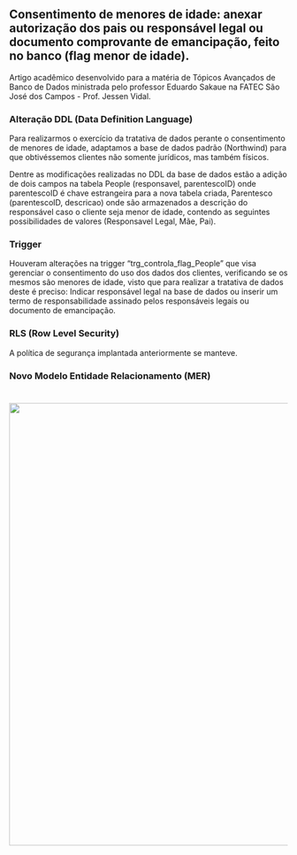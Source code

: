 ## Consentimento de menores de idade: anexar autorização dos pais ou responsável legal ou documento comprovante de emancipação, feito no banco (flag menor de idade).
 
  
 Artigo acadêmico desenvolvido para a matéria de Tópicos Avançados de Banco de Dados ministrada pelo 
 professor Eduardo Sakaue na FATEC São José dos Campos - Prof. Jessen Vidal.
 
 
 
 ### Alteração DDL (Data Definition Language) 
 
 
Para realizarmos o exercício da tratativa de dados perante o consentimento de menores de idade, adaptamos a base de dados padrão (Northwind) para que obtivéssemos clientes não somente jurídicos, mas também físicos.

Dentre as modificações realizadas no DDL da base de dados estão a adição de dois campos na tabela People (responsavel, parentescoID) onde parentescoID é chave estrangeira para a nova tabela criada, Parentesco (parentescoID, descricao) onde são armazenados a descrição do responsável caso o cliente seja menor de idade, contendo as seguintes possibilidades de valores (Responsavel Legal, Mãe, Pai).




### Trigger


Houveram alterações na trigger “trg_controla_flag_People” que visa gerenciar o consentimento do uso dos dados dos clientes, verificando se os mesmos são menores de idade, visto que para realizar a tratativa de dados deste é preciso: Indicar responsável legal na base de dados ou inserir um termo de responsabilidade assinado pelos responsáveis legais ou documento de emancipação.



### RLS (Row Level Security)


A política de segurança implantada anteriormente se manteve.



### Novo Modelo Entidade Relacionamento (MER)

<h1 align="center">
    <img src="" width="800px"/>
</h1>
